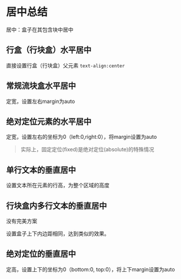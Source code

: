 # 居中总结

居中：盒子在其包含块中居中

## 行盒（行块盒）水平居中

直接设置行盒（行块盒）父元素 ```text-align:center```

## 常规流块盒水平居中

定宽，设置左右margin为auto

## 绝对定位元素的水平居中

定宽，设置左右的坐标为0（left:0,right:0），将margin设置为auto

> 实际上，固定定位(fixed)是绝对定位(absolute)的特殊情况


## 单行文本的垂直居中

设置文本所在元素的行高，为整个区域的高度

## 行块盒内多行文本的垂直居中

没有完美方案

设置盒子上下内边距相同，达到类似的效果。

## 绝对定位的垂直居中

定高，设置上下的坐标为0（bottom:0, top:0），将上下margin设置为auto

